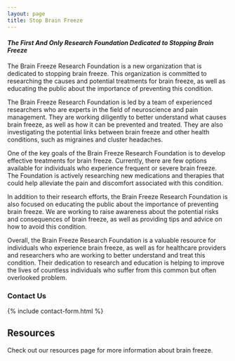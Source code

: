 ```yaml
---
layout: page
title: Stop Brain Freeze
---
```


#### _The First And Only Research Foundation Dedicated to Stopping Brain Freeze_

The Brain Freeze Research Foundation is a new organization that is dedicated to stopping brain freeze. This organization is committed to researching the causes and potential treatments for brain freeze, as well as educating the public about the importance of preventing this condition.

The Brain Freeze Research Foundation is led by a team of experienced researchers who are experts in the field of neuroscience and pain management. They are working diligently to better understand what causes brain freeze, as well as how it can be prevented and treated. They are also investigating the potential links between brain freeze and other health conditions, such as migraines and cluster headaches.

One of the key goals of the Brain Freeze Research Foundation is to develop effective treatments for brain freeze. Currently, there are few options available for individuals who experience frequent or severe brain freeze. The Foundation is actively researching new medications and therapies that could help alleviate the pain and discomfort associated with this condition.

In addition to their research efforts, the Brain Freeze Research Foundation is also focused on educating the public about the importance of preventing brain freeze. We are working to raise awareness about the potential risks and consequences of brain freeze, as well as providing tips and advice on how to avoid this condition.

Overall, the Brain Freeze Research Foundation is a valuable resource for individuals who experience brain freeze, as well as for healthcare providers and researchers who are working to better understand and treat this condition. Their dedication to research and education is helping to improve the lives of countless individuals who suffer from this common but often overlooked problem.

### Contact Us

{% include contact-form.html %}

## Resources

Check out our resources page for more information about brain freeze.
